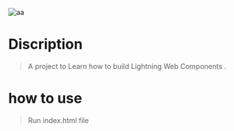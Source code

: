 ![aa](https://user-images.githubusercontent.com/91630035/136969967-c8dfb08c-943f-4a21-a859-2ec94c9bbfed.jpeg)



<h1>Discription</h1>


> A project to Learn how to build Lightning Web Components .

<h1>how to use</h1>

> Run index.html file 
